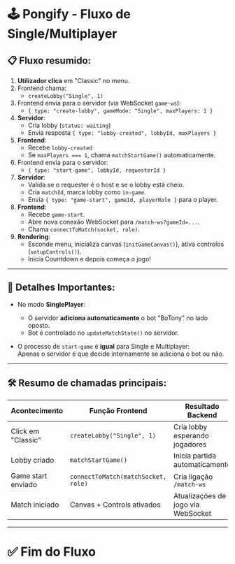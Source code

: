 # 🕹️ Pongify - Fluxo de Single/Multiplayer

## 📋 Fluxo resumido:

1. **Utilizador clica** em "Classic" no menu.
2. Frontend chama:
   - `createLobby("Single", 1)`
3. Frontend envia para o servidor (via WebSocket `game-ws`):
   - `{ type: "create-lobby", gameMode: "Single", maxPlayers: 1 }`
4. **Servidor**:
   - Cria lobby (`status: waiting`)
   - Envia resposta `{ type: "lobby-created", lobbyId, maxPlayers }`
5. **Frontend**:
   - Recebe `lobby-created`
   - Se `maxPlayers === 1`, chama `matchStartGame()` automaticamente.
6. Frontend envia para o servidor:
   - `{ type: "start-game", lobbyId, requesterId }`
7. **Servidor**:
   - Valida se o requester é o host e se o lobby está cheio.
   - Cria `matchId`, marca lobby como `in-game`.
   - Envia `{ type: "game-start", gameId, playerRole }` para o player.
8. **Frontend**:
   - Recebe `game-start`.
   - Abre nova conexão WebSocket para `/match-ws?gameId=...`.
   - Chama `connectToMatch(socket, role)`.
9. **Rendering**:
   - Esconde menu, inicializa canvas (`initGameCanvas()`), ativa controlos (`setupControls()`).
   - Inicia Countdown e depois começa o jogo!

---

## 📂 Detalhes Importantes:

- No modo **SinglePlayer**:
  - O servidor **adiciona automaticamente** o bot "BoTony" no lado oposto.
  - Bot é controlado no `updateMatchState()` no servidor.

- O processo de `start-game` é **igual** para Single e Multiplayer:  
  Apenas o servidor é que decide internamente se adiciona o bot ou não.

---

## 🛠️ Resumo de chamadas principais:

| Acontecimento        | Função Frontend             | Resultado Backend                |
|----------------------|------------------------------|-----------------------------------|
| Click em "Classic"    | `createLobby("Single", 1)`    | Cria lobby esperando jogadores    |
| Lobby criado          | `matchStartGame()`            | Inicia partida automaticamente    |
| Game start enviado    | `connectToMatch(matchSocket, role)` | Cria ligação `/match-ws`       |
| Match iniciado        | Canvas + Controls ativados   | Atualizações de jogo via WebSocket |

---

# ✅ Fim do Fluxo
